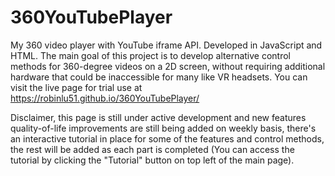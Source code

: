 # 360YouTubePlayer
 My 360 video player with YouTube iframe API. 
 Developed in JavaScript and HTML.
 The main goal of this project is to develop alternative control methods for 360-degree videos on a 2D screen, without requiring additional hardware that could be inaccessible for many like VR headsets.
 You can visit the live page for trial use at https://robinlu51.github.io/360YouTubePlayer/
 
 Disclaimer, this page is still under active development and new features quality-of-life improvements are still being added on weekly basis, there's an interactive tutorial in place for some of the features and control methods, the rest will be added as each part is completed (You can access the tutorial by clicking the "Tutorial" button on top left of the main page).
 
